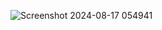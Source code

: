 
![Screenshot 2024-08-17 054941](https://github.com/user-attachments/assets/34c50750-f873-442f-ba21-2f550d4a7f21)
